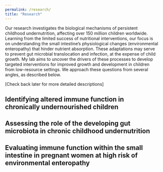 ```yaml
---
permalink: /research/
title: "Research"
---
```


Our research investigates the biological mechanisms of persistent childhood undernutrition, affecting over 150 million children worldwide. Learning from the limited success of nutritional interventions, our focus is on understanding the small intestine’s physiological changes (environmental enteropathy) that hinder nutrient absorption. These adaptations may serve to prevent gut microbial translocation and infection, at the expense of child growth. My lab aims to uncover the drivers of these processes to develop targeted interventions for improved growth and development in children from low-resource settings. We approach these questions from several angles, as described below.

[Check back later for more detailed descriptions]

## Identifying altered immune function in chronically undernourished children

## Assessing the role of the developing gut microbiota in chronic childhood undernutrition 

## Evaluating immune function within the small intestine in pregnant women at high risk of environmental enteropathy 

